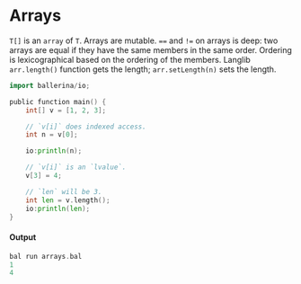# Arrays

 `T[]` is an `array` of `T`. Arrays are mutable. `==` and `!=` on arrays is deep: two arrays are
 equal if they have the same members in the same order. Ordering is lexicographical based on the
 ordering of the members. Langlib `arr.length()` function gets the length; `arr.setLength(n)` sets the length.

```go
import ballerina/io;

public function main() {
    int[] v = [1, 2, 3];

    // `v[i]` does indexed access.
    int n = v[0];

    io:println(n);

    // `v[i]` is an `lvalue`.
    v[3] = 4;

    // `len` will be 3.
    int len = v.length();
    io:println(len);
}
```

#### Output

```go
bal run arrays.bal
1
4
```